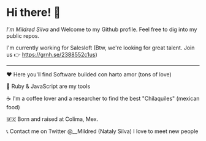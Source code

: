 # Hi there! 👋
*I'm Mildred Silva* and Welcome to my Github profile. Feel free to dig into my public repos.

I'm currently working for Salesloft (Btw, we're looking for great talent. Join us 👉 https://grnh.se/2388552c1us)

---
♥️ Here you'll find Software builded con harto amor (tons of love)

🚀 Ruby & JavaScript are my tools 

☕ I'm a coffee lover and a researcher to find the best "Chilaquiles" (mexican food)

🇲🇽 Born and raised at Colima, Mex. 

📞 Contact me on Twitter @__Mildred (Nataly Silva) I love to meet new people
